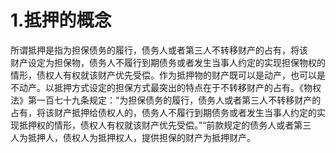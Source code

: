 # 1.抵押的概念

所谓抵押是指为担保债务的履行，债务人或者第三人不转移财产的占有，将该<br />
      财产设定为担保物，债务人不履行到期债务或者发生当事人约定的实现担保物权的<br />
      情形，债权人有权就该财产优先受偿。作为抵押物的财产既可以是动产，也可以是<br />
      不动产。以抵押方式设定的担保方式最突出的特点在于不转移财产的占有。《物权<br />
      法》第一百七十九条规定：“为担保债务的履行，债务人或者第三人不转移财产的<br />
      占有，将该财产抵押给债权人的，债务人不履行到期债务或者发生当事人约定的实<br />
      现抵押权的情形，债权人有权就该财产优先受偿。”“前款规定的债务人或者第三<br />
    人为抵押人，债权人为抵押权人，提供担保的财产为抵押财产。